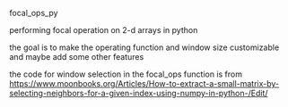 focal_ops_py

performing focal operation on 2-d arrays in python

the goal is to make the operating function and window size customizable and maybe add some other features

the code for window selection in the focal_ops function is from https://www.moonbooks.org/Articles/How-to-extract-a-small-matrix-by-selecting-neighbors-for-a-given-index-using-numpy-in-python-/Edit/


